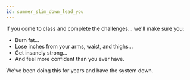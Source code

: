 ```yaml
---
id: summer_slim_down_lead_you
---
```


If you come to class and complete the challenges... we'll make sure you:

- Burn fat...
- Lose inches from your arms, waist, and thighs...
- Get insanely strong...
- And feel more confident than you ever have.

We've been doing this for years and have the system down.
